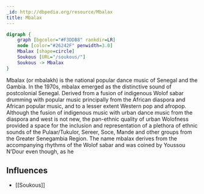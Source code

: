 ```yaml
---
_id: http://dbpedia.org/resource/Mbalax
title: Mbalax
---
```


```dot
digraph {
	graph [bgcolor="#F3DDB8" rankdir=LR]
	node [color="#26242F" penwidth=3.0]
	Mbalax [shape=circle]
	Soukous [URL="/soukous/"]
	Soukous -> Mbalax
}
```

Mbalax (or mbalakh) is the national popular dance music of Senegal and the Gambia. In the 1970s, mbalax emerged as the distinctive sound of postcolonial Senegal. Derived from a fusion of indigenous Wolof sabar drumming with popular music principally from the African diaspora and African popular music, and to a lesser extent Western pop and afropop. Although the fusion of indigenous music with urban dance music from the diaspora and west is not new, the pan-ethnic quality of urban Wolofness provided a space for the inclusion and representation of a plethora of ethnic sounds of the Pulaar/Tukulor, Sereer, Soce, Mande and other groups from the Greater Senegambia Region. The name mbalax derives from the accompanying rhythms of the Wolof sabar and was coined by Youssou N'Dour even though, as he

## Influences
- [[Soukous]]

